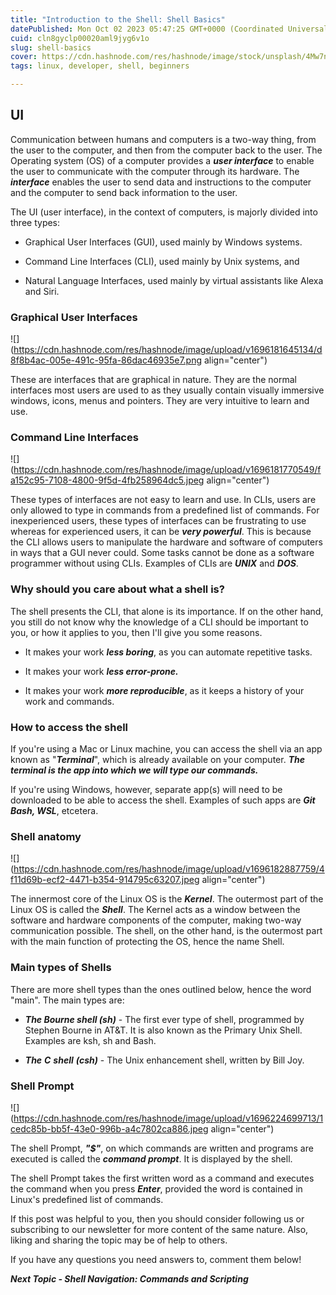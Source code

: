 ```yaml
---
title: "Introduction to the Shell: Shell Basics"
datePublished: Mon Oct 02 2023 05:47:25 GMT+0000 (Coordinated Universal Time)
cuid: cln8gyclp00020aml9jyg6v1o
slug: shell-basics
cover: https://cdn.hashnode.com/res/hashnode/image/stock/unsplash/4Mw7nkQDByk/upload/20303a33d16f0225e9fa9ea538ef9049.jpeg
tags: linux, developer, shell, beginners

---
```


## UI

Communication between humans and computers is a two-way thing, from the user to the computer, and then from the computer back to the user. The Operating system (OS) of a computer provides a ***user interface*** to enable the user to communicate with the computer through its hardware. The ***interface*** enables the user to send data and instructions to the computer and the computer to send back information to the user.

The UI (user interface), in the context of computers, is majorly divided into three types:

* Graphical User Interfaces (GUI), used mainly by Windows systems.
    
* Command Line Interfaces (CLI), used mainly by Unix systems, and
    
* Natural Language Interfaces, used mainly by virtual assistants like Alexa and Siri.
    

### Graphical User Interfaces

![](https://cdn.hashnode.com/res/hashnode/image/upload/v1696181645134/d8f8b4ac-005e-491c-95fa-86dac46935e7.png align="center")

These are interfaces that are graphical in nature. They are the normal interfaces most users are used to as they usually contain visually immersive windows, icons, menus and pointers. They are very intuitive to learn and use.

### Command Line Interfaces

![](https://cdn.hashnode.com/res/hashnode/image/upload/v1696181770549/fa152c95-7108-4800-9f5d-4fb258964dc5.jpeg align="center")

These types of interfaces are not easy to learn and use. In CLIs, users are only allowed to type in commands from a predefined list of commands. For inexperienced users, these types of interfaces can be frustrating to use whereas for experienced users, it can be ***very powerful***. This is because the CLI allows users to manipulate the hardware and software of computers in ways that a GUI never could. Some tasks cannot be done as a software programmer without using CLIs. Examples of CLIs are ***UNIX*** and ***DOS***.

### Why should you care about what a shell is?

The shell presents the CLI, that alone is its importance. If on the other hand, you still do not know why the knowledge of a CLI should be important to you, or how it applies to you, then I'll give you some reasons.

* It makes your work ***less boring***, as you can automate repetitive tasks.
    
* It makes your work ***less error-prone.***
    
* It makes your work ***more reproducible***, as it keeps a history of your work and commands.
    

### How to access the shell

If you're using a Mac or Linux machine, you can access the shell via an app known as "***Terminal***", which is already available on your computer. ***The terminal is the app into which we will type our commands.***

If you're using Windows, however, separate app(s) will need to be downloaded to be able to access the shell. Examples of such apps are ***Git Bash, WSL***, etcetera.

### Shell anatomy

![](https://cdn.hashnode.com/res/hashnode/image/upload/v1696182887759/4f11d69b-ecf2-4471-b354-914795c63207.jpeg align="center")

The innermost core of the Linux OS is the ***Kernel***. The outermost part of the Linux OS is called the ***Shell***. The Kernel acts as a window between the software and hardware components of the computer, making two-way communication possible. The shell, on the other hand, is the outermost part with the main function of protecting the OS, hence the name Shell.

### Main types of Shells

There are more shell types than the ones outlined below, hence the word "main". The main types are:

* ***The Bourne shell (sh)*** - The first ever type of shell, programmed by Stephen Bourne in AT&T. It is also known as the Primary Unix Shell. Examples are ksh, sh and Bash.
    
* ***The*** ***C*** ***shell*** ***(csh)*** - The Unix enhancement shell, written by Bill Joy.
    

### Shell Prompt

![](https://cdn.hashnode.com/res/hashnode/image/upload/v1696224699713/1cedc85b-bb5f-43e0-996b-a4c7802ca886.jpeg align="center")

The shell Prompt, ***"$"***, on which commands are written and programs are executed is called the ***command prompt***. It is displayed by the shell.

The shell Prompt takes the first written word as a command and executes the command when you press ***Enter***, provided the word is contained in Linux's predefined list of commands.

If this post was helpful to you, then you should consider following us or subscribing to our newsletter for more content of the same nature. Also, liking and sharing the topic may be of help to others.

If you have any questions you need answers to, comment them below!

***Next Topic - Shell Navigation: Commands and Scripting***